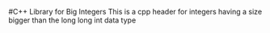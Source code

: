 #C++ Library for Big Integers
This is a cpp header for integers having a size bigger than the long long int data type